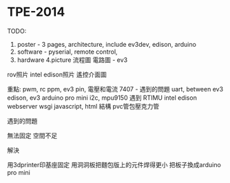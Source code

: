 # TPE-2014

TODO:
1. poster - 3 pages, architecture, include ev3dev, edison, arduino
2. software - pyserial, remote control,
3. hardware 
4.picture  流程圖
電路圖 - ev3

rov照片
intel edison照片
遙控介面圖

重點:
pwm, rc ppm, ev3 pin, 電壓和電流
7407 - 遇到的問題
uart, between ev3 edison, ev3 arduino pro mini
i2c, mpu9150 遇到 RTIMU
intel edison
  webserver
  wsgi
  javascript, html
結構
pvc管包壓克力管

遇到的問題

無法固定
空間不足

解決

用3dprinter印基座固定
用洞洞板把麵包版上的元件焊得更小
把板子換成arduino pro mini


